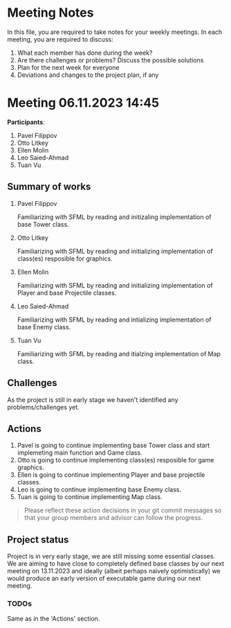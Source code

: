 # Meeting Notes
In this file, you are required to take notes for your weekly meetings. 
In each meeting, you are required to discuss:

1. What each member has done during the week?
2. Are there challenges or problems? Discuss the possible solutions
3. Plan for the next week for everyone
4. Deviations and changes to the project plan, if any


# Meeting 06.11.2023 14:45

**Participants**: 
1. Pavel Filippov
2. Otto Litkey
3. Ellen Molin
4. Leo Saied-Ahmad
5. Tuan Vu

## Summary of works
1. Pavel Filippov 
   
   Familiarizing with SFML by reading and initizaling implementation of base Tower class.

2. Otto Litkey

   Familiarizing with SFML by reading and initializing implementation of class(es) resposible for graphics.  

3. Ellen Molin

   Familiarizing with SFML by reading and initializing implementation of Player and base Projectile classes.

4. Leo Saied-Ahmad

   Familiarizing with SFML by reading and intializing implementation of base Enemy class.

5. Tuan Vu

   Familiarizing with SFML by reading and itialzing implementation of Map class.

## Challenges

   As the project is still in early stage we haven't identified any problems/challenges yet.

## Actions
1. Pavel is going to continue implementing base Tower class and start implemeting main function and Game class. 
2. Otto is going to continue implementing class(es) resposible for game graphics. 
3. Ellen is going to continue implementing Player and base projectile classes.
4. Leo is going to continue implementing base Enemy class.
5. Tuan is going to continue implementing Map class.

> Please reflect these action decisions in your git commit messages so that 
> your group members and advisor can follow the progress.

## Project status 

   Project is in very early stage, we are still missing some essential classes. 
   We are aiming to have close to completely defined base classes by our next meeting 
   on 13.11.2023 and ideally (albeit perhaps naively optimistically) we would produce an
   early version of executable game during our next meeting. 

### TODOs

   Same as in the 'Actions' section. 
